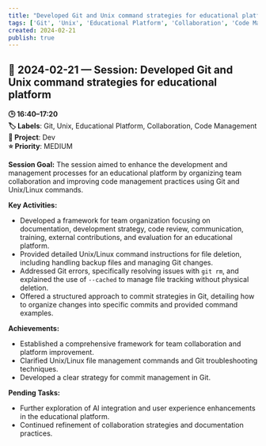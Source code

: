 ```yaml
---
title: "Developed Git and Unix command strategies for educational platform"
tags: ['Git', 'Unix', 'Educational Platform', 'Collaboration', 'Code Management']
created: 2024-02-21
publish: true
---
```


## 📅 2024-02-21 — Session: Developed Git and Unix command strategies for educational platform

**🕒 16:40–17:20**  
**🏷️ Labels**: Git, Unix, Educational Platform, Collaboration, Code Management  
**📂 Project**: Dev  
**⭐ Priority**: MEDIUM  


**Session Goal:**
The session aimed to enhance the development and management processes for an educational platform by organizing team collaboration and improving code management practices using Git and Unix/Linux commands.

**Key Activities:**
- Developed a framework for team organization focusing on documentation, development strategy, code review, communication, training, external contributions, and evaluation for an educational platform.
- Provided detailed Unix/Linux command instructions for file deletion, including handling backup files and managing Git changes.
- Addressed Git errors, specifically resolving issues with `git rm`, and explained the use of `--cached` to manage file tracking without physical deletion.
- Offered a structured approach to commit strategies in Git, detailing how to organize changes into specific commits and provided command examples.

**Achievements:**
- Established a comprehensive framework for team collaboration and platform improvement.
- Clarified Unix/Linux file management commands and Git troubleshooting techniques.
- Developed a clear strategy for commit management in Git.

**Pending Tasks:**
- Further exploration of AI integration and user experience enhancements in the educational platform.
- Continued refinement of collaboration strategies and documentation practices.
